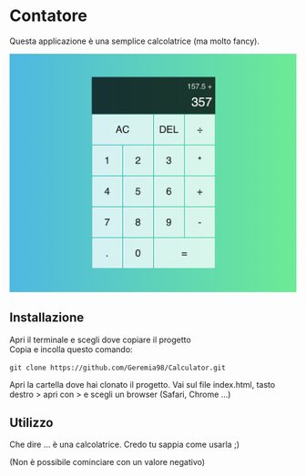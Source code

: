 # Contatore

Questa applicazione è una semplice calcolatrice (ma molto fancy).

<div align="center">
  <a href="https://github.com/Geremia98/Calculator">
    <img src="ImgReadMe.png" alt="Logo" width="800" height="auto">
  </a>
</div>

## Installazione

Apri il terminale e scegli dove copiare il progetto<br />
Copia e incolla questo comando:

`git clone https://github.com/Geremia98/Calculator.git`

Apri la cartella dove hai clonato il progetto. Vai sul file index.html, tasto destro > apri con > e scegli un browser (Safari, Chrome ...)


## Utilizzo

Che dire ... è una calcolatrice. Credo tu sappia come usarla ;)

(Non è possibile cominciare con un valore negativo)
